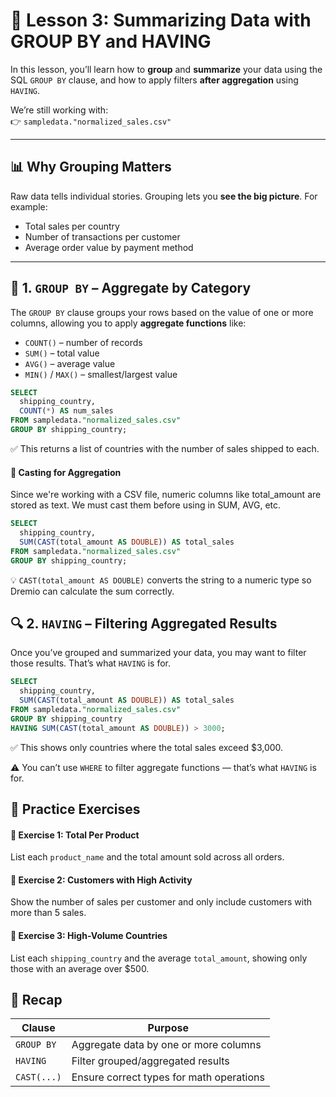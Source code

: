 # 📘 Lesson 3: Summarizing Data with GROUP BY and HAVING

In this lesson, you’ll learn how to **group** and **summarize** your data using the SQL `GROUP BY` clause, and how to apply filters **after aggregation** using `HAVING`.

We’re still working with:  
👉 `sampledata."normalized_sales.csv"`

---

## 📊 Why Grouping Matters

Raw data tells individual stories. Grouping lets you **see the big picture**. For example:
- Total sales per country
- Number of transactions per customer
- Average order value by payment method

---

## 🧠 1. `GROUP BY` – Aggregate by Category

The `GROUP BY` clause groups your rows based on the value of one or more columns, allowing you to apply **aggregate functions** like:

- `COUNT()` – number of records
- `SUM()` – total value
- `AVG()` – average value
- `MIN()` / `MAX()` – smallest/largest value

```sql
SELECT 
  shipping_country,
  COUNT(*) AS num_sales
FROM sampledata."normalized_sales.csv"
GROUP BY shipping_country;
```

✅ This returns a list of countries with the number of sales shipped to each.

#### 🧮 Casting for Aggregation
Since we're working with a CSV file, numeric columns like total_amount are stored as text. We must cast them before using in SUM, AVG, etc.

```sql
SELECT 
  shipping_country,
  SUM(CAST(total_amount AS DOUBLE)) AS total_sales
FROM sampledata."normalized_sales.csv"
GROUP BY shipping_country;
```

💡 `CAST(total_amount AS DOUBLE)` converts the string to a numeric type so Dremio can calculate the sum correctly.

## 🔍 2. `HAVING` – Filtering Aggregated Results
Once you’ve grouped and summarized your data, you may want to filter those results. That’s what `HAVING` is for.

```sql
SELECT 
  shipping_country,
  SUM(CAST(total_amount AS DOUBLE)) AS total_sales
FROM sampledata."normalized_sales.csv"
GROUP BY shipping_country
HAVING SUM(CAST(total_amount AS DOUBLE)) > 3000;
```

✅ This shows only countries where the total sales exceed $3,000.

⚠️ You can’t use `WHERE` to filter aggregate functions — that’s what `HAVING` is for.

## 🧪 Practice Exercises

#### 🧪 Exercise 1: Total Per Product
List each `product_name` and the total amount sold across all orders.

#### 🧪 Exercise 2: Customers with High Activity
Show the number of sales per customer and only include customers with more than 5 sales.

#### 🧪 Exercise 3: High-Volume Countries
List each `shipping_country` and the average `total_amount`, showing only those with an average over $500.

## 🧠 Recap

| Clause      | Purpose                                  |
|-------------|-------------------------------------------|
| `GROUP BY`  | Aggregate data by one or more columns     |
| `HAVING`    | Filter grouped/aggregated results         |
| `CAST(...)` | Ensure correct types for math operations  |
